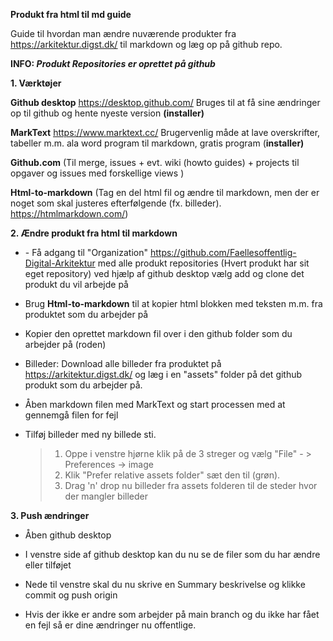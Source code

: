 **Produkt fra html til md guide**

Guide til hvordan man ændre nuværende produkter fra
[<u>https://arkitektur.digst.dk/</u>](https://arkitektur.digst.dk/) til
markdown og læg op på github repo.  


**INFO: *Produkt Repositories er oprettet på github***


**1. Værktøjer**

**Github desktop**
[<u>https://desktop.github.com/</u>](https://desktop.github.com/) Bruges
til at få sine ændringer op til github og hente nyeste version
**(installer)**

**MarkText** [<u>https://www.marktext.cc/</u>](https://www.marktext.cc/)
Brugervenlig måde at lave overskrifter, tabeller m.m. ala word program
til markdown, gratis program (**installer)**

**Github.com** (Til merge, issues + evt. wiki (howto guides) + projects
til opgaver og issues med forskellige views )

**Html-to-markdown** (Tag en del html fil og ændre til markdown, men der
er noget som skal justeres efterfølgende (fx. billeder).
[<u>https://htmlmarkdown.com/</u>](https://htmlmarkdown.com/))


**2. Ændre produkt fra html til markdown**

- \- Få adgang til "Organization" https://github.com/Faellesoffentlig-Digital-Arkitektur
  med alle produkt repositories (Hvert produkt har sit eget
  repository) ved hjælp af github desktop vælg add og clone det
  produkt du vil arbejde på

- Brug **Html-to-markdown** til at kopier html blokken med teksten m.m. fra produktet som du arbejder på

- Kopier den oprettet markdown fil over i den github folder som du arbejder på (roden)

- Billeder: Download alle billeder fra produktet på https://arkitektur.digst.dk/
  og læg i en "assets" folder på det github produkt som du arbejder på.

- Åben markdown filen med MarkText og start processen med at gennemgå filen for fejl

- Tilføj billeder med ny billede sti.  
  
  > 1. Oppe i venstre hjørne klik på de 3 streger og vælg "File" - \>
  >    Preferences -\> image  
  > 2. Klik "Prefer relative assets folder" sæt den til (grøn).  
  > 3. Drag 'n' drop nu billeder fra assets folderen til de steder hvor
  >    der mangler billeder

**3. Push ændringer**

- Åben github desktop

- I venstre side af github desktop kan du nu se de filer som du har ændre eller tilføjet

- Nede til venstre skal du nu skrive en Summary beskrivelse og klikke commit og push origin

- Hvis der ikke er andre som arbejder på main branch og du ikke har fået en fejl så er dine ændringer nu offentlige.
